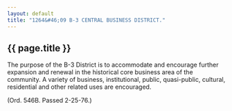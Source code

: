 ```yaml
---
layout: default 
title: "1264&#46;09 B-3 CENTRAL BUSINESS DISTRICT."
---
```


{{ page.title }}
----------------

The purpose of the B-3 District is to accommodate and encourage further
expansion and renewal in the historical core business area of the
community. A variety of business, institutional, public, quasi-public,
cultural, residential and other related uses are encouraged.

(Ord. 546B. Passed 2-25-76.)
